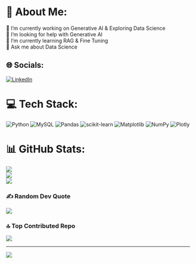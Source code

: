 # 💫 About Me:
🔭 I’m currently working on Generative AI & Exploring Data Science<br>🤝 I’m looking for help with Generative AI<br>🌱 I’m currently learning RAG & Fine Tuning<br>💬 Ask me about Data Science<br>


## 🌐 Socials:
[![LinkedIn](https://img.shields.io/badge/LinkedIn-%230077B5.svg?logo=linkedin&logoColor=white)](https://linkedin.com/in/https://www.linkedin.com/in/om-ekande/) 

# 💻 Tech Stack:
![Python](https://img.shields.io/badge/python-3670A0?style=for-the-badge&logo=python&logoColor=ffdd54) ![MySQL](https://img.shields.io/badge/mysql-%2300000f.svg?style=for-the-badge&logo=mysql&logoColor=white) ![Pandas](https://img.shields.io/badge/pandas-%23150458.svg?style=for-the-badge&logo=pandas&logoColor=white) ![scikit-learn](https://img.shields.io/badge/scikit--learn-%23F7931E.svg?style=for-the-badge&logo=scikit-learn&logoColor=white) ![Matplotlib](https://img.shields.io/badge/Matplotlib-%23ffffff.svg?style=for-the-badge&logo=Matplotlib&logoColor=black)
![NumPy](https://img.shields.io/badge/numpy-%23013243.svg?style=for-the-badge&logo=numpy&logoColor=white) ![Plotly](https://img.shields.io/badge/Plotly-%233F4F75.svg?style=for-the-badge&logo=plotly&logoColor=white)
# 📊 GitHub Stats:
![](https://github-readme-stats.vercel.app/api?username=om153&theme=merko&hide_border=false&include_all_commits=true&count_private=false)<br/>
![](https://github-readme-streak-stats.herokuapp.com/?user=om153&theme=merko&hide_border=false)<br/>
![](https://github-readme-stats.vercel.app/api/top-langs/?username=om153&theme=merko&hide_border=false&include_all_commits=true&count_private=false&layout=compact)

### ✍️ Random Dev Quote
![](https://quotes-github-readme.vercel.app/api?type=horizontal&theme=radical)

### 🔝 Top Contributed Repo
![](https://github-contributor-stats.vercel.app/api?username=om153&limit=5&theme=dark&combine_all_yearly_contributions=true)

---
[![](https://visitcount.itsvg.in/api?id=om153&icon=0&color=0)](https://visitcount.itsvg.in)

<!-- Proudly created with GPRM ( https://gprm.itsvg.in ) -->
